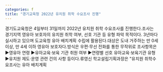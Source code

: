 ```yaml
---
categories: f
title: "경기교육청 2022년 유치원 취학 수요조사 진행"
---
```

경기도교육청은 4일부터 31일까지 2022년 유치원 취학 수요조사를 진행한다.조사는 경기지역 영유아 보호자의 유치원 취학 여부, 선호 기관 등 유형 파악 목적이다. 3년마다 실시하고 있으며 도교육청 유아 배치계획 수립에 활용된다.대상은 도내 거주하는 만 0세 이상, 만 4세 이하 영유아 보호자다.방식은 우편·무선 전화를 통한 무작위로 조사항목은 ▶영유아 연령 ▶유아교육·보육 기관 취원 여부 ▶연령별 선호 유아교육·보육기관 유형 ▶유치원 제도·운영 관련 건의 사항 등이다.류영신 학교설립기획과장은 "유치원 취학수요조사는 유아 배치계획